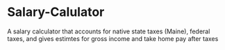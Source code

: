 # Salary-Calulator
A salary calculator that accounts for native state taxes (Maine), federal taxes, and gives estimtes for gross income and take home pay after taxes
